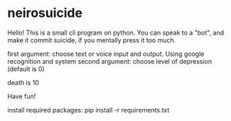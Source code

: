 # neirosuicide

Hello! This is a small cli program on python. You can speak to a "bot", and make it commit suicide, if you mentally press it too much.

first argument: choose text or voice input and output. Using google recognition and system
second argument: choose level of depression (default is 0)

death is 10

Have fun!

install required packages: pip install -r requirements.txt
